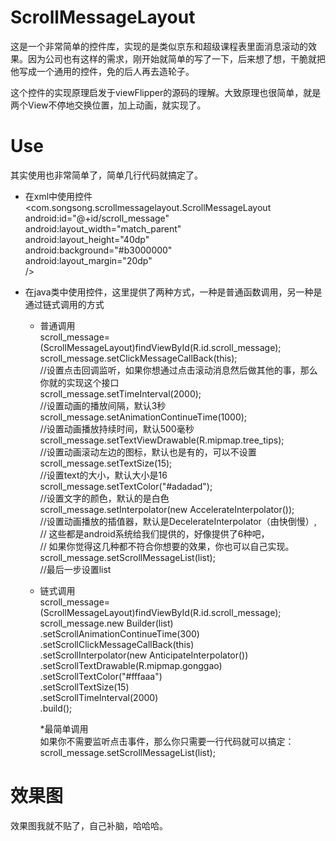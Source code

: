 # ScrollMessageLayout
这是一个非常简单的控件库，实现的是类似京东和超级课程表里面消息滚动的效果。因为公司也有这样的需求，刚开始就简单的写了一下，后来想了想，干脆就把他写成一个通用的控件，免的后人再去造轮子。<br>
<p>这个控件的实现原理启发于viewFlipper的源码的理解。大致原理也很简单，就是两个View不停地交换位置，加上动画，就实现了。<br>

# Use
其实使用也非常简单了，简单几行代码就搞定了。<br>
* 在xml中使用控件<br>
<com.songsong.scrollmessagelayout.ScrollMessageLayout<br>
        android:id="@+id/scroll_message"<br>
        android:layout_width="match_parent"<br>
        android:layout_height="40dp"<br>
        android:background="#b3000000"<br>
        android:layout_margin="20dp"<br>
        /><br><p>
* 在java类中使用控件，这里提供了两种方式，一种是普通函数调用，另一种是通过链式调用的方式<br><p>
	* 普通调用<br>
		scroll_message=(ScrollMessageLayout)findViewById(R.id.scroll_message);<br>
        scroll_message.setClickMessageCallBack(this);<br>
        //设置点击回调监听，如果你想通过点击滚动消息然后做其他的事，那么你就的实现这个接口<br>
        scroll_message.setTimeInterval(2000);<br>
        //设置动画的播放间隔，默认3秒<br>
        scroll_message.setAnimationContinueTime(1000);<br>
        //设置动画播放持续时间，默认500毫秒<br>
        scroll_message.setTextViewDrawable(R.mipmap.tree_tips);<br>
        //设置动画滚动左边的图标，默认也是有的，可以不设置<br>
        scroll_message.setTextSize(15);<br>
        //设置text的大小，默认大小是16<br>
        scroll_message.setTextColor("#adadad");<br>
        //设置文字的颜色，默认的是白色<br>
        scroll_message.setInterpolator(new AccelerateInterpolator());<br>
        //设置动画播放的插值器，默认是DecelerateInterpolator（由快倒慢）,<br>
        // 这些都是android系统给我们提供的，好像提供了6种吧，<br>
        // 如果你觉得这几种都不符合你想要的效果，你也可以自己实现。<br>
        scroll_message.setScrollMessageList(list);<br>
        //最后一步设置list<br><p>
	* 链式调用<br>
	scroll_message=(ScrollMessageLayout)findViewById(R.id.scroll_message);<br>
        scroll_message.new Builder(list)<br>
                .setScrollAnimationContinueTime(300)<br>
                .setScrollClickMessageCallBack(this)<br>
                .setScrollInterpolator(new AnticipateInterpolator())<br>
                .setScrollTextDrawable(R.mipmap.gonggao)<br>
                .setScrollTextColor("#fffaaa")<br>
                .setScrollTextSize(15)<br>
                .setScrollTimeInterval(2000)<br>
                .build();<br><p>
	*最简单调用<br>
	如果你不需要监听点击事件，那么你只需要一行代码就可以搞定：
	scroll_message.setScrollMessageList(list);<br>
# 效果图
效果图我就不贴了，自己补脑，哈哈哈。
